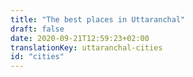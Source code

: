 ```yaml
---
title: "The best places in Uttaranchal"
draft: false
date: 2020-09-21T12:59:23+02:00
translationKey: uttaranchal-cities
id: "cities"
---
```

